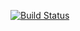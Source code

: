 
[![Build Status](https://dev.azure.com/svsakthi02/Agile%20project/_apis/build/status%2FDevopss1000.gitapp?branchName=master)](https://dev.azure.com/svsakthi02/Agile%20project/_build/latest?definitionId=36&branchName=master)
